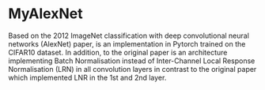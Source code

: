 # MyAlexNet

Based on the 2012 ImageNet classification with deep convolutional neural networks (AlexNet) paper, is an implementation in Pytorch trained on the CIFAR10 dataset. In addition, to the original paper is an architecture implementing Batch Normalisation instead of Inter-Channel Local Response Normalisation (LRN) in all convolution layers in contrast to the original paper which implemented LNR in the 1st and 2nd layer.

